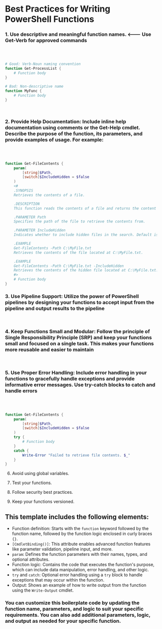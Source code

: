 # Best Practices for Writing PowerShell Functions

### 1. Use descriptive and meaningful function names. <--- Use Get-Verb for approved commands

</br>

```powershell

# Good: Verb-Noun naming convention
function Get-ProcessList {
    # Function body
}

# Bad: Non-descriptive name
function MyFunc {
    # Function body
}

```
</br>

### 2. Provide Help Documentation: Include inline help documentation using comments or the Get-Help cmdlet. Describe the purpose of the function, its parameters, and provide examples of usage. For example:

</br>

```powershell

function Get-FileContents {
    param(
        [string]$Path,
        [switch]$IncludeHidden = $false
    )
    <#
    .SYNOPSIS
    Retrieves the contents of a file.

    .DESCRIPTION
    This function reads the contents of a file and returns the content as a string.

    .PARAMETER Path
    Specifies the path of the file to retrieve the contents from.

    .PARAMETER IncludeHidden
    Indicates whether to include hidden files in the search. Default is false.

    .EXAMPLE
    Get-FileContents -Path C:\MyFile.txt
    Retrieves the contents of the file located at C:\MyFile.txt.

    .EXAMPLE
    Get-FileContents -Path C:\MyFile.txt -IncludeHidden
    Retrieves the contents of the hidden file located at C:\MyFile.txt.
    #>
    # Function body
}
```

### 3. Use Pipeline Support: Utilize the power of PowerShell pipelines by designing your functions to accept input from the pipeline and output results to the pipeline

</br>

### 4. Keep Functions Small and Modular: Follow the principle of Single Responsibility Principle (SRP) and keep your functions small and focused on a single task. This makes your functions more reusable and easier to maintain

</br>

### 5. Use Proper Error Handling: Include error handling in your functions to gracefully handle exceptions and provide informative error messages. Use try-catch blocks to catch and handle errors

</br>

```powershell

function Get-FileContents {
    param(
        [string]$Path,
        [switch]$IncludeHidden = $false
    )
    try {
        # Function body
    }
    catch {
        Write-Error "Failed to retrieve file contents. $_"
    }
}

```

6. Avoid using global variables.

7. Test your functions.

8. Follow security best practices.

9. Keep your functions versioned.

## This template includes the following elements:

- Function definition: Starts with the `function` keyword followed by the function name, followed by the function logic enclosed in curly braces `{}`.
- `[CmdletBinding()]`: This attribute enables advanced function features like parameter validation, pipeline input, and more.
- `param`: Defines the function parameters with their names, types, and optional attributes.
- Function logic: Contains the code that executes the function's purpose, which can include data manipulation, error handling, and other logic.
- `try` and `catch`: Optional error handling using a `try` block to handle exceptions that may occur within the function.
- Output: Shows an example of how to write output from the function using the `Write-Output` cmdlet.

### You can customize this boilerplate code by updating the function name, parameters, and logic to suit your specific requirements. You can also add additional parameters, logic, and output as needed for your specific function.
